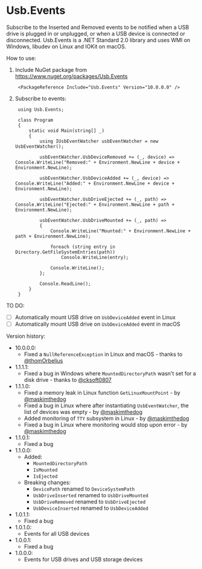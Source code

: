 # Usb.Events
Subscribe to the Inserted and Removed events to be notified when a USB drive is plugged in or unplugged, or when a USB device is connected or disconnected. Usb.Events is a .NET Standard 2.0 library and uses WMI on Windows, libudev on Linux and IOKit on macOS.

How to use:

1. Include NuGet package from https://www.nuget.org/packages/Usb.Events

        <PackageReference Include="Usb.Events" Version="10.0.0.0" />
        
2. Subscribe to events:

        using Usb.Events;

        class Program
        {
            static void Main(string[] _)
            {
                using IUsbEventWatcher usbEventWatcher = new UsbEventWatcher();

                usbEventWatcher.UsbDeviceRemoved += (_, device) => Console.WriteLine("Removed:" + Environment.NewLine + device + Environment.NewLine);

                usbEventWatcher.UsbDeviceAdded += (_, device) => Console.WriteLine("Added:" + Environment.NewLine + device + Environment.NewLine);

                usbEventWatcher.UsbDriveEjected += (_, path) => Console.WriteLine("Ejected:" + Environment.NewLine + path + Environment.NewLine);

                usbEventWatcher.UsbDriveMounted += (_, path) =>
                {
                    Console.WriteLine("Mounted:" + Environment.NewLine + path + Environment.NewLine);

                    foreach (string entry in Directory.GetFileSystemEntries(path))
                        Console.WriteLine(entry);

                    Console.WriteLine();
                };

                Console.ReadLine();
            }
        }

TO DO:

- [ ] Automatically mount USB drive on `UsbDeviceAdded` event in Linux
- [ ] Automatically mount USB drive on `UsbDeviceAdded` event in macOS

Version history:

- 10.0.0.0:
    - Fixed a `NullReferenceException` in Linux and macOS - thanks to [@thomOrbelius]( https://github.com/thomOrbelius )
- 1.1.1.1:
    - Fixed a bug in Windows where `MountedDirectoryPath` wasn't set for a disk drive - thanks to [@cksoft0807]( https://github.com/cksoft0807 )
- 1.1.1.0:
    - Fixed a memory leak in Linux function `GetLinuxMountPoint` - by [@maskimthedog]( https://github.com/maskimthedog )
    - Fixed a bug in Linux where after instantiating `UsbEventWatcher`, the list of devices was empty - by [@maskimthedog]( https://github.com/maskimthedog )
    - Added monitoring of `TTY` subsystem in Linux - by [@maskimthedog]( https://github.com/maskimthedog )
    - Fixed a bug in Linux where monitoring would stop upon error - by [@maskimthedog]( https://github.com/maskimthedog )
- 1.1.0.1:
    - Fixed a bug
- 1.1.0.0:
    - Added:
        - `MountedDirectoryPath`
        - `IsMounted`
        - `IsEjected`
    - Breaking changes:
        - `DevicePath` renamed to `DeviceSystemPath`
        - `UsbDriveInserted` renamed to `UsbDriveMounted`
        - `UsbDriveRemoved` renamed to `UsbDriveEjected`
        - `UsbDeviceInserted` renamed to `UsbDeviceAdded`
- 1.0.1.1:
    - Fixed a bug
- 1.0.1.0:
    - Events for all USB devices
- 1.0.0.1:
    - Fixed a bug
- 1.0.0.0:
    - Events for USB drives and USB storage devices

